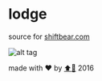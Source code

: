 # lodge

source for [shiftbear.com](http://shiftbear.com)

![alt tag](https://raw.githubusercontent.com/shiftbear/cave/master/export/badge--green--scaled.png)

made with :heart: by [:arrow_up::bear:](http://shiftbear.com) 2016

